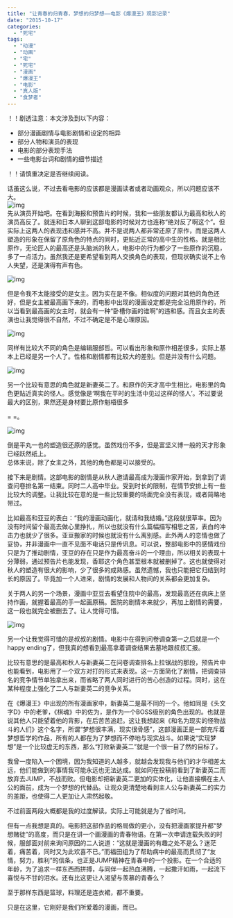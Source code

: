 ```yaml
---
title: "让青春的归青春，梦想的归梦想——电影《爆漫王》观影记录"
date: "2015-10-17"
categories: 
  - "死宅"
tags: 
  - "动漫"
  - "动画"
  - "宅"
  - "死宅"
  - "漫画"
  - "爆漫王"
  - "电影"
  - "真人版"
  - "食梦者"
---
```


！！剧透注意：本文涉及到以下内容：

- 部分漫画剧情与电影剧情和设定的相异
- 部分人物和演员的表现
- 电影的部分表现手法
- 一些电影台词和剧情的细节描述

！！请慎重决定是否继续阅读。

话虽这么说，不过去看电影的应该都是漫画读者或者动画观众，所以问题应该不大。  
![img](http://ww4.sinaimg.cn/large/6f7d1cdfgw1ex488rx8rnj20xc0hiwqe.jpg)  
先从演员开始吧。在看到海报和预告片的时候，我和一些朋友都认为最高和秋人的演员高反了。就连和日本人聊到这部电影的时候对方也连称“绝对反了啊这个”。但实际上这两人的表现违和感并不高。并不是说两人都非常还原了原作，而是这两人塑造的形象在保留了原角色的特点的同时，更贴近正常的高中生的性格。就是相比原作，无论匠人的最高还是头脑派的秋人，电影中的行为都少了一些原作的沉稳，多了一点活力。虽然我还是更希望看到两人交换角色的表现，但现状确实说不上令人失望，还是演得有声有色。

![img](http://ww2.sinaimg.cn/large/6f7d1cdfgw1ex4cgt8fm9j20t60nsthq.jpg)

但是令我不太能接受的是女主。因为实在是不像。相似度的问题对其他的角色还好，但是女主被最高画下来的，而电影中出现的漫画设定都是完全沿用原作的，所以当看到最高画的女主时，就会有一种“卧槽你画的谁啊”的违和感。而且女主的表演也让我觉得很不自然，不过不确定是不是心理原因。

![img](http://ww3.sinaimg.cn/large/6f7d1cdfgw1ex4chaeqnyj20t60nsdr1.jpg)

同样有比较大不同的角色是编辑服部哲。可以看出形象和原作相差很多，实际上基本上已经是另一个人了。性格和剧情都有比较大的差别。但是并没有什么问题。

![img](http://ww1.sinaimg.cn/large/6f7d1cdfgw1ex4chpnki4j20t60ns157.jpg)

另一个比较有意思的角色就是新妻英二了。和原作的天才高中生相比，电影里的角色更贴近真实的怪人。感觉像是‘啊我在平时的生活中见过这样的怪人’。不过要说最大的区别，果然还是身材要比原作魁梧很多

\= =。

![img](http://ww3.sinaimg.cn/large/6f7d1cdfgw1ex4ci0w06tj20t60nsk3b.jpg)

倒是平丸一也的塑造很还原的感觉。虽然戏份不多，但是富坚义博一般的天才形象已经跃然纸上。  
总体来说，除了女主之外，其他的角色都是可以接受的。

接下来是剧情。这部电影的剧情是从秋人邀请最高成为漫画作家开始，到拿到了调查问卷排名第一结束。同时二人高中毕业。受到时长的限制，在情节安排上有一些比较大的调整。让我比较在意的是一些比较重要的场面完全没有表现，或者简略地带过。

比如最高和亚豆的表白：“我的漫画动画化，就请和我结婚。”这段就很草率。因为没有时间留个最高去做心里挣扎，所以也就没有什么篇幅描写相思之苦，表白的冲击力也就少了很多。亚豆搬家的时候也就没有什么离别感。此外两人的恋情也做了妥协，并非漫画中一直不见面不电话只是传讯息。可以说，整部电影中的感情戏份只是为了推动剧情，亚豆的存在只是作为最高奋斗的一个理由，所以相关的表现十分薄弱，通过预告片也能发现，香耶这个角色甚至根本就被删掉了。这也就使得对秋人的塑造有很大的影响，少了很多的成熟感。虽然遗憾，我也只能把它归结到时长的原因了。毕竟加一个人进来，剧情的发展和人物间的关系都会更加复杂。

关于两人的另一个场景，漫画中亚豆去看望住院中的最高，发现最高还在病床上坚持作画，就握着最高的手一起画原稿。医院的剧情本来就少，再加上剧情的需要，这一段也就完全被删去了。让人觉得可惜。

![img](http://ww3.sinaimg.cn/large/6f7d1cdfgw1ex4cirpj4bj20t60nsgx8.jpg)

另一个让我觉得可惜的是叔叔的剧情。电影中在得到问卷调查第一之后就是一个happy ending了，但我真的想看到最高拿着调查结果去墓地跟叔叔汇报。

比较有意思的是最高和秋人与新妻英二在问卷调查排名上拉锯战的那段，预告片中也能看到，电影用了一个双方对打的形式来表现。这一方面简化了剧情，把调查排名的竞争情节单独拿出来，而省略了两人同时进行的苦心创造的过程。同时，这在某种程度上强化了二人与新妻英二的竞争关系。

在《爆漫王》中出现的所有漫画家中，新妻英二是最不同的一个。他如同是《头文字D》中的老爹，《棋魂》中的佐为，是作为一个BOSS级别的角色出现的。也就是说其他人只能望着他的背影，在后苦苦追赶。这让我想起来《和名为现实的怪物战斗的人们》这个名字，所谓“梦想很丰满，现实很骨感”，这部漫画正是一部充斥着梦想哲学的作品，所有的人都在为了梦想而不停地与现实战斗。如果说“实现梦想”是一个比较虚无的东西，那么“打败新妻英二”就是一个很一目了然的目标了。

我曾一度陷入一个困境，因为我知道的人越多，就越会发现我与他们的才华相差太远，他们能做到的事情我可能永远也无法达成。就如同在投稿前看到了新妻英二而放弃去JUMP，不战而败。但电影却把新妻英二更加的实体化，让他直接横在主人公的面前，成为一个梦想的代替品。让观众更清楚地看到主人公与新妻英二的实力的差距，也使得二人更加让人肃然起敬。

不过前面两段大概都是我的过度解读。实际上可能就是为了省时间。

但有一点我想是真的。电影把这部作品的格局做的更小，没有把漫画家提升都“梦想赌徒”的高度，而只是在讲一个画漫画的青春物语。在第一次申请连载失败的时候，服部面对前来询问原因的二人说道：“这就是漫画的有趣之处不是么？迷茫着，痛苦着，同时又为此欢喜不已。”而福田组为了帮助病中的最高而贯彻了“友情，努力，胜利”的信条，也正是JUMP精神在青春中的一个投影。在一个合适的年龄，为了追求一样东西而拼搏，与同伴一起热血沸腾，一起撒汗如雨，一起流下喜悦与不甘的泪水。还有比这更让人渴望与羡慕的青春么？

至于那样东西是篮球，料理还是连衣裙，都不重要。

只是在这里，它刚好是我们所爱着的漫画，而已。
